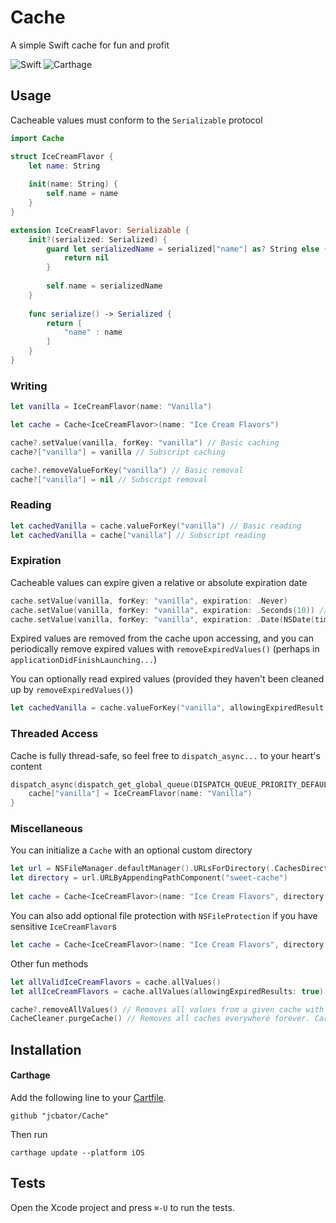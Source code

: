# Cache
A simple Swift cache for fun and profit

![Swift](https://img.shields.io/badge/Swift-4.0-orange.svg)
![Carthage](https://img.shields.io/badge/Carthage-compatible-4BC51D.svg?style=flat)

## Usage

Cacheable values must conform to the `Serializable` protocol

```swift
import Cache

struct IceCreamFlavor {
    let name: String
    
    init(name: String) {
        self.name = name
    }
}

extension IceCreamFlavor: Serializable {
    init?(serialized: Serialized) {
        guard let serializedName = serialized["name"] as? String else {
            return nil
        }
        
        self.name = serializedName
    }
    
    func serialize() -> Serialized {
        return [
            "name" : name
        ]
    }
}
```

### Writing
```swift
let vanilla = IceCreamFlavor(name: "Vanilla")

let cache = Cache<IceCreamFlavor>(name: "Ice Cream Flavors")

cache?.setValue(vanilla, forKey: "vanilla") // Basic caching
cache?["vanilla"] = vanilla // Subscript caching

cache?.removeValueForKey("vanilla") // Basic removal
cache?["vanilla"] = nil // Subscript removal
```

### Reading
```swift
let cachedVanilla = cache.valueForKey("vanilla") // Basic reading
let cachedVanilla = cache["vanilla"] // Subscript reading
```

### Expiration

Cacheable values can expire given a relative or absolute expiration date

```swift
cache.setValue(vanilla, forKey: "vanilla", expiration: .Never)
cache.setValue(vanilla, forKey: "vanilla", expiration: .Seconds(10)) // Relative
cache.setValue(vanilla, forKey: "vanilla", expiration: .Date(NSDate(timeIntervalSince1970: 1428364800))) // Absolute
```

Expired values are removed from the cache upon accessing, and you can periodically remove expired values
with `removeExpiredValues()` (perhaps in `applicationDidFinishLaunching...`)

You can optionally read expired values (provided they haven't been cleaned up by `removeExpiredValues()`)

```swift
let cachedVanilla = cache.valueForKey("vanilla", allowingExpiredResult: true)
```

### Threaded Access

Cache is fully thread-safe, so feel free to `dispatch_async...` to your heart's content

```swift
dispatch_async(dispatch_get_global_queue(DISPATCH_QUEUE_PRIORITY_DEFAULT, 0)) {
	cache["vanilla"] = IceCreamFlavor(name: "Vanilla")
}
```

### Miscellaneous

You can initialize a `Cache` with an optional custom directory
```swift
let url = NSFileManager.defaultManager().URLsForDirectory(.CachesDirectory, inDomains: .UserDomainMask).first!
let directory = url.URLByAppendingPathComponent("sweet-cache")
        
let cache = Cache<IceCreamFlavor>(name: "Ice Cream Flavors", directory: directory)
```

You can also add optional file protection with `NSFileProtection` if you have sensitive `IceCreamFlavor`s 
```swift
let cache = Cache<IceCreamFlavor>(name: "Ice Cream Flavors", directory: directory, fileProtection: NSFileProtectionComplete)
```

Other fun methods
```swift
let allValidIceCreamFlavors = cache.allValues()
let allIceCreamFlavors = cache.allValues(allowingExpiredResults: true)

cache?.removeAllValues() // Removes all values from a given cache with a name
CacheCleaner.purgeCache() // Removes all caches everywhere forever. Careful.
```

## Installation

#### Carthage

Add the following line to your [Cartfile](https://github.com/Carthage/Carthage/blob/master/Documentation/Artifacts.md#cartfile).

```
github "jcbator/Cache"
```

Then run 
```
carthage update --platform iOS
```


## Tests

Open the Xcode project and press `⌘-U` to run the tests.

